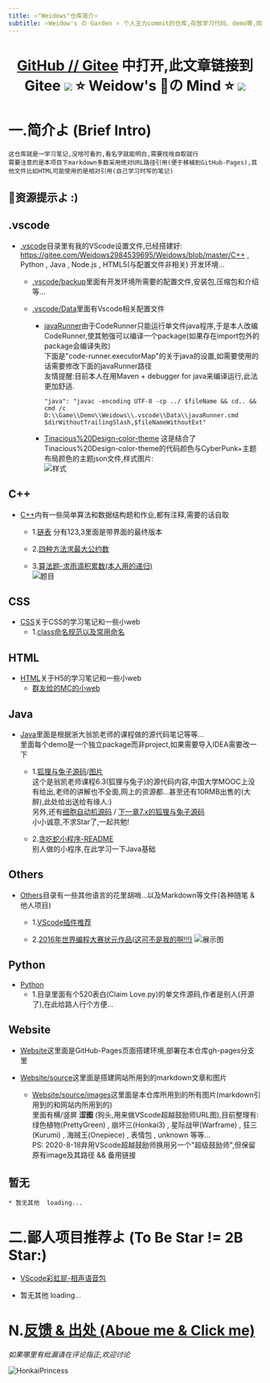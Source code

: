 ```yaml
---
title: ⭐"Weidows"仓库简介⭐
subtitle: ⭐️Weidow's の Garden ⭐️ 个人主力commit的仓库,存放学习代码、demo等,同时作为GitHub-Pages主体仓库,兼profile展示内容
---
```

<!--
 *                        _oo0oo_
 *                       o8888888o
 *                       88" . "88
 *                       (| -_- |)
 *                       0\  =  /0
 *                     ___/`---'\___
 *                   .' \\|     |// '.
 *                  / \\|||  :  |||// \
 *                 / _||||| -:- |||||- \
 *                |   | \\\  - /// |   |
 *                | \_|  ''\---/''  |_/ |
 *                \  .-\__  '-'  ___/-. /
 *              ___'. .'  /--.--\  `. .'___
 *           ."" '<  `.___\_<|>_/___.' >' "".
 *          | | :  `- \`.;`\ _ /`;.`/ - ` : | |
 *          \  \ `_.   \_ __\ /__ _/   .-` /  /
 *      =====`-.____`.___ \_____/___.-`___.-'=====
 *                        `=---='
 *
 *
 *      ~~~~~~~~~~~~~~~~~~~~~~~~~~~~~~~~~~~~~~~~~~~
 *
 *            佛祖保佑       永不宕机     永无BUG
 *
 *        佛曰:
 *                写字楼里写字间，写字间里程序员；
 *                程序人员写程序，又拿程序换酒钱。
 *                酒醒只在网上坐，酒醉还来网下眠；
 *                酒醉酒醒日复日，网上网下年复年。
 *                但愿老死电脑间，不愿鞠躬老板前；
 *                奔驰宝马贵者趣，公交自行程序员。
 *                别人笑我忒疯癫，我笑自己命太贱；
 *                不见满街漂亮妹，哪个归得程序员？
 *
 * @Author: Weidows
 * @Date: 2020-06-06 23:12:42
 * @LastEditors: Weidows
 * @LastEditTime: 2020-08-23 14:43:08
 * @FilePath: \Weidows\Website\source\repository\Weidows.md
 -->
<h1 align="center">

  [GitHub /](https://github.com/Weidows/Weidows)[/ Gitee](https://gitee.com/Weidows2984539695/Weidows) 中打开,此文章链接到Gitee
  ![](../images/ComicExpression/5fa9b8812822cbb106e68986c0799b7d44f5da23.jpg) ⭐️ Weidow's 🌈の Mind ⭐️ ![](../images/ComicExpression/2909d2b0795b59041abfbc00d49d6048d646cbe2.jpg)  
</h1>

# 一.简介よ (Brief Intro)
    这仓库就是一学习笔记,没啥可看的,看名字就能明白,需要找啥自取就行
    需要注意的是本项目下markdown多数采用绝对URL路径引用(便于移植到GitHub-Pages),其他文件比如HTML可能使用的是相对引用(自己学习时写的笔记)
      
  ## 🌈资源提示よ :)


<!-- !.vscode -->
  ## .vscode
  * [.vscode](https://gitee.com/Weidows2984539695/Weidows/blob/master/.vscode/)目录里有我的VScode设置文件,已经搭建好:
  https://gitee.com/Weidows2984539695/Weidows/blob/master/C++ , Python , Java , Node.js , HTML5(与配置文件非相关) 开发环境...  
    * [.vscode/backup](https://gitee.com/Weidows2984539695/Weidows/blob/master/.vscode/backup)里面有开发环境所需要的配置文件,安装包,压缩包和介绍等...  
  
    * [.vscode/Data](https://gitee.com/Weidows2984539695/Weidows/blob/master/.vscode/Data)里面有Vscode相关配置文件
      * [javaRunner](https://gitee.com/Weidows2984539695/Weidows/blob/master/.vscode/Data/javaRunner.cmd)由于CodeRunner只能运行单文件java程序,于是本人改编CodeRunner,使其勉强可以编译一个package(如果存在import包外的package会编译失败)  
      下面是"code-runner.executorMap"的关于java的设置,如需要使用的话需要修改下面的javaRunner路径  
      友情提醒:目前本人在用Maven + debugger for java来编译运行,此法更加舒适.

            "java": "javac -encoding UTF-8 -cp ../ $fileName && cd.. && cmd /c D:\\Game\\Demo\\Weidows\\.vscode\\Data\\javaRunner.cmd $dirWithoutTrailingSlash,$fileNameWithoutExt"

      * [Tinacious%20Design-color-theme](https://gitee.com/Weidows2984539695/Weidows/blob/master/.vscode/Data/Tinacious%20Design-color-theme.json) 这是结合了Tinacious%20Design-color-theme的代码颜色与CyberPunk+主题布局颜色的主题json文件,样式图片:  
      ![样式](../images/Screen/QQ截图20200822144122.jpg)


<!-- !C++ -->
  ## C++
  * [C++](https://gitee.com/Weidows2984539695/Weidows/blob/master/C++/)内有一些简单算法和数据结构题和作业,都有注释,需要的话自取
    * 1.[链表](https://gitee.com/Weidows2984539695/Weidows/blob/master/C++/Data_struct/LinkedList/) 分有123,3里面是带界面的最终版本
  
    * 2.[四种方法求最大公约数](https://gitee.com/Weidows2984539695/Weidows/blob/master/C++/Arithmetic/求最大公约数/methods_of_calculating_Max_common_divisor.c)

    * 3.[算法题-求雨滴积累数(本人用的递归)](https://gitee.com/Weidows2984539695/Weidows/blob/master/C++/Arithmetic/递归-求雨滴积累数/1.c)  
    ![题目](https://raw.githubusercontent.com/Weidows/Weidows/master/C++/Arithmetic/递归-求雨滴积累数/2bb975f41bd09c67.png)


<!-- !CSS -->
  ## CSS
  * [CSS](https://gitee.com/Weidows2984539695/Weidows/blob/master/CSS/)关于CSS的学习笔记和一些小web  
    * 1.[class命名规范以及常用命名](https://gitee.com/Weidows2984539695/Weidows/blob/master/CSS/Study/KeyPoints/ClassKeyWords.md)


<!-- !HTML -->
  ## HTML
  * [HTML](https://gitee.com/Weidows2984539695/Weidows/blob/master/HTML/)关于H5的学习笔记和一些小web  
    * [群友给的MC的小web](https://gitee.com/Weidows2984539695/Weidows/blob/master/HTML/mc.geek.net/)


<!-- !Java -->
  ## Java
  * [Java](https://gitee.com/Weidows2984539695/Weidows/blob/master/java/src/main/java/)里面是根据浙大翁凯老师的课程做的源代码笔记等等...  
  里面每个demo是一个独立package而非project,如果需要导入IDEA需要改一下  
    * 1.[狐狸与兔子源码](https://gitee.com/Weidows2984539695/Weidows/blob/master/java/src/main/java/twenty/july/my_interface/)/[图片](https://raw.githubusercontent.com/Weidows/Weidows/master/java/src/main/java/twenty/july/my_interface/interface/Cells173751.png)  
    这个是翁凯老师课程6.3(狐狸与兔子)的源代码内容,中国大学MOOC上没有给出,老师的讲解也不全面,网上的资源都...甚至还有10RMB出售的(大醉),此处给出送给有缘人:)  
    另外,还有[细胞自动机源码](https://gitee.com/Weidows2984539695/Weidows/blob/master/java/src/main/java/twenty/july/data_depart_behave/) / [下一章7.x的狐狸与兔子源码](https://gitee.com/Weidows2984539695/Weidows/blob/master/java/src/main/java/twenty/july/control_inversion/)  
    小小诚意,不求Star了,一起共勉!
  
    * 2.[贪吃蛇小程序-README](https://gitee.com/Weidows2984539695/Weidows/blob/master/java/src/main/java/demos/snake_game/README.md)  
    别人做的小程序,在此学习一下Java基础


<!-- !Others -->
  ## Others
  * [Others](https://gitee.com/Weidows2984539695/Weidows/blob/master/Others/)目录有一些其他语言的花里胡哨...以及Markdown等文件(各种随笔 & 他人项目)  
    * 1.[VScode插件推荐](https://gitee.com/Weidows2984539695/Weidows/blob/master/Others/MarkDown/Vscode.md)  

    * 2.[2016年世界编程大赛状元作品(这可不是我的啊!!!)](https://gitee.com/Weidows2984539695/Weidows/blob/master/Others/hg_fermi-paradox-20161105)
        ![展示图](https://raw.githubusercontent.com/Weidows/Weidows/master/Others/hg_fermi-paradox-20161105/screenshot.png)


<!-- !Python -->
  ## Python
  * [Python](https://gitee.com/Weidows2984539695/Weidows/blob/master/Python/)  
    * 1.目录里面有个520表白(Claim Love.py)的单文件源码,作者是别人(开源了),在此给路人行个方便...


<!-- !Website -->
  ## Website
  * [Website](https://gitee.com/Weidows2984539695/Weidows/blob/master/Website/)这里面是GitHub-Pages页面搭建环境,部署在本仓库gh-pages分支里

  * [Website/source](https://gitee.com/Weidows2984539695/Weidows/blob/master/Website/source/)这里面是搭建网站所用到的markdown文章和图片

    * [Website/source/images](https://gitee.com/Weidows2984539695/Weidows/blob/master/Website/source/images/)这里面是本仓库所用到的所有图片(markdown引用到的和网站内所用到的)  
    里面有横/竖屏 **涩图** (狗头,用来做VScode超越鼓励师URL图),目前整理有:  
      绿色植物(PrettyGreen) , 崩坏三(Honkai3) , 星际战甲(Warframe) , 狂三(Kurumi) , 海贼王(Onepiece) , 表情包 , unknown 等等...  
    PS: 2020-8-18弃用VScode超越鼓励师换用另一个"超级鼓励师",但保留原有image及其路径 && 备用链接

  
<!-- !暂无 -->
  ## 暂无
    * 暂无其他  loading...


# 二.鄙人项目推荐よ (To Be Star != 2B Star:)
  * [VScode彩虹屁-相声语音包](http://weidows2984539695.gitee.io/weidows/repository/Crosstalk-rainbow-fart)

  * 暂无其他  loading...


# N.[反馈 & 出处 (Aboue me & Click me)](http://weidows2984539695.gitee.io/weidows/about)

  *如果哪里有纰漏请在评论指正,欢迎讨论*

  ![HonkaiPrincess](https://raw.githubusercontent.com/Weidows/Weidows/master/Website/source/images/Honkai3/[Nitrouzs]82409651.jpg)